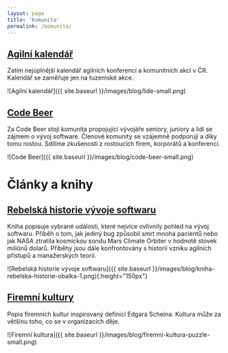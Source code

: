 ```yaml
---
layout: page
title: 'Komunita'
permalink: /komunita/
---
```


## [Agilní kalendář](https://agilnikalendar.cz/)

Zatím nejúplnější kalendář agilních konferencí a komunitních akcí v ČR.
Kalendář se zaměřuje jen na tuzemské akce.

![Agilní kalendář]({{ site.baseurl }}/images/blog/lide-small.png)

## [Code Beer](https://codebeer.cz/)

Za Code Beer stojí komunita propojující vývojáře seniory,
juniory a lidi se zájmem o vývoj software. Členové komunity se vzájemně
podporují a díky tomu rostou. Sdílíme zkušenosti z rostoucích firem, korporátů a konferencí.

![Code Beer]({{ site.baseurl }}/images/blog/code-beer-small.png)

# Články a knihy

## [Rebelská historie vývoje softwaru](/knihy/)

Kniha popisuje vybrané události, které nejvíce ovlivnily pohled na vývoj softwaru.
Příběh o tom, jak jediný bug způsobil smrt mnoha pacientů nebo jak
NASA ztratila kosmickou sondu Mars Climate Orbiter v hodnotě stovek miliónů dolarů.
Příběhy jsou dále konfrontovány s historií vzniku agilních přístupů a manažerských teorií.

![Rebelská historie vývoje softwaru]({{ site.baseurl }}/images/blog/kniha-rebelska-historie-obalka-1.png){:height="150px"}

## [Firemní kultury](/firemni-kultura/)

Popis firemních kultur inspirovaný definicí Edgara Scheina.
Kultura může za většinu toho, co se v organizacích děje.

![Firemní kultura]({{ site.baseurl }}/images/blog/firemni-kultura-puzzle-small.png)
